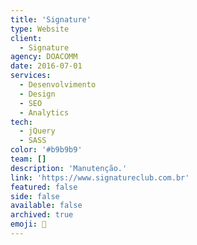 ```yaml
---
title: 'Signature'
type: Website
client:
  - Signature
agency: DOACOMM
date: 2016-07-01
services:
  - Desenvolvimento
  - Design
  - SEO
  - Analytics
tech:
  - jQuery
  - SASS
color: '#b9b9b9'
team: []
description: 'Manutenção.'
link: 'https://www.signatureclub.com.br'
featured: false
side: false
available: false
archived: true
emoji: 👻
---
```

